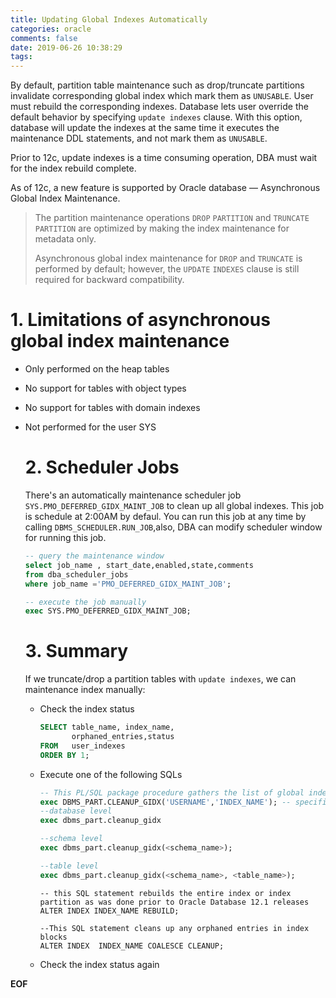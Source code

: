 ```yaml
---
title: Updating Global Indexes Automatically
categories: oracle
comments: false
date: 2019-06-26 10:38:29
tags:
---
```


By default, partition table maintenance such as drop/truncate partitions invalidate corresponding global index which mark them as `UNUSABLE`. User must rebuild the corresponding indexes. Database lets user override the default behavior by specifying `update indexes` clause. With this option, database will update the indexes at the same time it executes the maintenance  DDL statements,  and not mark them as `UNUSABLE`.

Prior to 12c, update indexes is a time consuming operation, DBA must wait for the index rebuild complete.

<!--more-->

As of 12c, a new feature is supported by Oracle database — Asynchronous Global Index Maintenance. 

> The partition maintenance operations `DROP` `PARTITION` and `TRUNCATE` `PARTITION` are optimized by making the index maintenance for metadata only.
>
> Asynchronous global index maintenance for `DROP` and `TRUNCATE` is performed by default; however, the `UPDATE` `INDEXES` clause is still required for backward compatibility.

# 1. Limitations of asynchronous global index maintenance

* Only performed on the heap tables

* No support for tables with object types

* No support for tables with domain indexes

* Not performed for the user SYS

  

  # 2. Scheduler Jobs

  There's an automatically maintenance scheduler job `SYS.PMO_DEFERRED_GIDX_MAINT_JOB` to clean up all global indexes. This job is schedule at 2:00AM by defaul. You can run this job at any time by calling `DBMS_SCHEDULER.RUN_JOB`,also, DBA can modify scheduler window for running this job.

  ```sql
  -- query the maintenance window
  select job_name , start_date,enabled,state,comments
  from dba_scheduler_jobs
  where job_name ='PMO_DEFERRED_GIDX_MAINT_JOB';
  
  -- execute the job manually
  exec SYS.PMO_DEFERRED_GIDX_MAINT_JOB;
  ```

  # 3. Summary

  If we truncate/drop a partition tables with `update indexes`, we can maintenance index manually:

  * Check the index status

    ```sql
    SELECT table_name, index_name,
           orphaned_entries,status
    FROM   user_indexes
    ORDER BY 1;
    ```

    

  * Execute one of the following SQLs

    ```sql
    -- This PL/SQL package procedure gathers the list of global indexes in the system that may require cleanup and runs the operations necessary to restore the indexes to a clean state.
    exec DBMS_PART.CLEANUP_GIDX('USERNAME','INDEX_NAME'); -- specific index
    --database level
    exec dbms_part.cleanup_gidx
    
    --schema level
    exec dbms_part.cleanup_gidx(<schema_name>);
    
    --table level
    exec dbms_part.cleanup_gidx(<schema_name>, <table_name>);
    ```

    ```
    -- this SQL statement rebuilds the entire index or index partition as was done prior to Oracle Database 12.1 releases
    ALTER INDEX INDEX_NAME REBUILD;
    
    --This SQL statement cleans up any orphaned entries in index blocks
    ALTER INDEX  INDEX_NAME COALESCE CLEANUP;
    ```

  * Check the index status again




__EOF__
